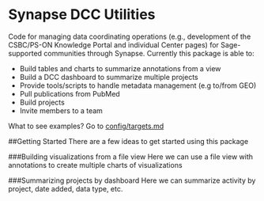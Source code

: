 # Synapse DCC Utilities

Code for managing data coordinating operations (e.g., development of the CSBC/PS-ON Knowledge Portal and individual Center pages) for Sage-supported communities through Synapse. Currently this package is able to:
* Build tables and charts to summarize annotations from a view
* Build a DCC dashboard to summarize multiple projects
* Provide tools/scripts to handle metadata management (e.g to/from GEO)
* Pull publications from PubMed
* Build projects
* Invite members to a team

What to see examples? Go to [config/targets.md](config/targets.md)

##Getting Started
There are a few ideas to get started using this package

###Building visualizations from a file view
Here we can use a file view with annotations to create multiple charts of visualizations

###Summarizing projects by dashboard
Here we can summarize activity by project, date added, data type, etc.
